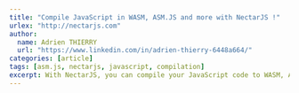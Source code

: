 ```yaml
---
title: "Compile JavaScript in WASM, ASM.JS and more with NectarJS !"
urlex: "http://nectarjs.com"
author:
  name: Adrien THIERRY
  url: "https://www.linkedin.com/in/adrien-thierry-6448a664/"
categories: [article]
tags: [asm.js, nectarjs, javascript, compilation]
excerpt: With NectarJS, you can compile your JavaScript code to WASM, ASM.JS and more.
---
```

